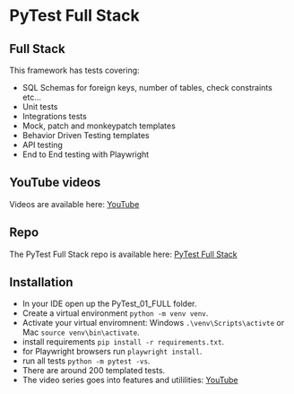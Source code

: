 # PyTest Full Stack

## Full Stack

This framework has tests covering:

- SQL Schemas for foreign keys, number of tables, check constraints etc...
- Unit tests
- Integrations tests
- Mock, patch and monkeypatch templates
- Behavior Driven Testing templates
- API testing
- End to End testing with Playwright

## YouTube videos

Videos are available here: [YouTube](https://www.youtube.com/playlist?list=PLsszRSbzjyvlrB6V5dacW6G8YrD_iW7oy) 

## Repo

The PyTest Full Stack repo is available here: [PyTest Full Stack](https://github.com/Python-Test-Engineer/PyTest-Full-Stack)

## Installation

- In your IDE open up the PyTest_01_FULL folder.
- Create a virtual environment `python -m venv venv`.
- Activate your virtual enviromnent: Windows `.\venv\Scripts\activte` or Mac `source venv\bin\activate`.
- install requirements `pip install -r requirements.txt`.
- for Playwright browsers run `playwright install`.
- run all tests `python -m pytest -vs`.
- There are around 200 templated tests.
- The video series goes into features and utililities: [YouTube](https://www.youtube.com/playlist?list=PLsszRSbzjyvlrB6V5dacW6G8YrD_iW7oy)


<br>

